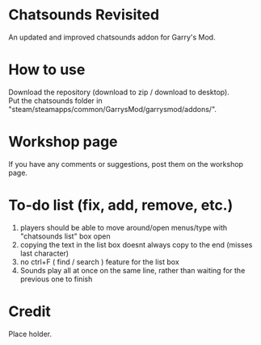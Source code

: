 # Chatsounds Revisited
An updated and improved chatsounds addon for Garry's Mod.
# How to use
Download the repository (download to zip / download to desktop).</br>
Put the chatsounds folder in "steam/steamapps/common/GarrysMod/garrysmod/addons/".
# Workshop page
If you have any comments or suggestions, post them on the workshop page.
# To-do list (fix, add, remove, etc.)
1) players should be able to move around/open menus/type with "chatsounds list" box open
2) copying the text in the list box doesnt always copy to the end (misses last character)
3) no ctrl+F ( find / search ) feature for the list box
4) Sounds play all at once on the same line, rather than waiting for the previous one to finish
# Credit
Place holder.
